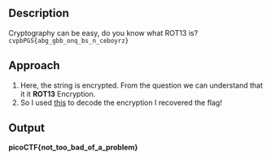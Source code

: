 ## Description
Cryptography can be easy, do you know what ROT13 is? `cvpbPGS{abg_gbb_onq_bs_n_ceboyrz}`

## Approach
1. Here, the string is encrypted. From the question we can understand that it it **ROT13** Encryption.
2. So I used [this](rot13.com) to decode the encryption
I recovered the flag!

## Output
**picoCTF{not_too_bad_of_a_problem}**
